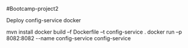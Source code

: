 #Bootcamp-project2

Deploy config-service docker

mvn install
docker build –f Dockerfile –t config-service .
docker run –p 8082:8082 --name config-service config-service


